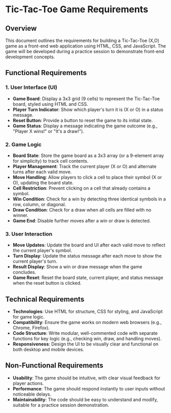 # Tic-Tac-Toe Game Requirements

## Overview
This document outlines the requirements for building a Tic-Tac-Toe (X,O) game as a front-end web application using HTML, CSS, and JavaScript. The game will be developed during a practice session to demonstrate front-end development concepts.

## Functional Requirements

### 1. User Interface (UI)
- **Game Board**: Display a 3x3 grid (9 cells) to represent the Tic-Tac-Toe board, styled using HTML and CSS.
- **Player Turn Indicator**: Show which player's turn it is (X or O) in a status message.
- **Reset Button**: Provide a button to reset the game to its initial state.
- **Game Status**: Display a message indicating the game outcome (e.g., "Player X wins!" or "It's a draw!").

### 2. Game Logic
- **Board State**: Store the game board as a 3x3 array (or a 9-element array for simplicity) to track cell contents.
- **Player Management**: Track the current player (X or O) and alternate turns after each valid move.
- **Move Handling**: Allow players to click a cell to place their symbol (X or O), updating the board state.
- **Cell Restriction**: Prevent clicking on a cell that already contains a symbol.
- **Win Condition**: Check for a win by detecting three identical symbols in a row, column, or diagonal.
- **Draw Condition**: Check for a draw when all cells are filled with no winner.
- **Game End**: Disable further moves after a win or draw is detected.

### 3. User Interaction
- **Move Updates**: Update the board and UI after each valid move to reflect the current player's symbol.
- **Turn Display**: Update the status message after each move to show the current player's turn.
- **Result Display**: Show a win or draw message when the game concludes.
- **Game Reset**: Reset the board state, current player, and status message when the reset button is clicked.

## Technical Requirements
- **Technologies**: Use HTML for structure, CSS for styling, and JavaScript for game logic.
- **Compatibility**: Ensure the game works on modern web browsers (e.g., Chrome, Firefox).
- **Code Structure**: Write modular, well-commented code with separate functions for key logic (e.g., checking win, draw, and handling moves).
- **Responsiveness**: Design the UI to be visually clear and functional on both desktop and mobile devices.

## Non-Functional Requirements
- **Usability**: The game should be intuitive, with clear visual feedback for player actions.
- **Performance**: The game should respond instantly to user inputs without noticeable delays.
- **Maintainability**: The code should be easy to understand and modify, suitable for a practice session demonstration.